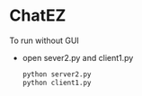 # ChatEZ


To run without GUI
- open sever2.py and client1.py
  ```python 
  python server2.py
  python client1.py
  ```
